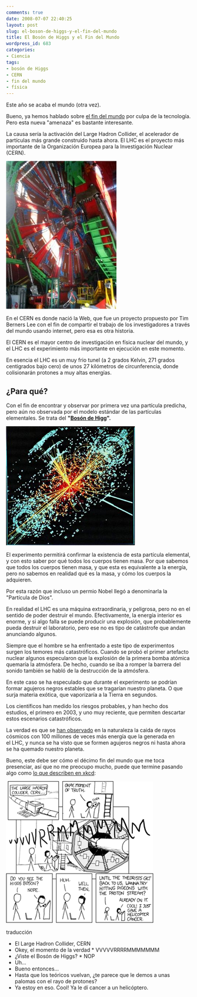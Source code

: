 ```yaml
---
comments: true
date: 2008-07-07 22:40:25
layout: post
slug: el-boson-de-higgs-y-el-fin-del-mundo
title: El Bosón de Higgs y el Fin del Mundo
wordpress_id: 683
categories:
- Ciencia
tags:
- bosón de Higgs
- CERN
- fin del mundo
- física
---
```


Este año se acaba el mundo (otra vez).

Bueno, ya hemos hablado sobre [el fin del mundo](/2006/04/las_maquinas_del_fin_del_mundo.html) por culpa de la tecnología. Pero esta nueva "amenaza" es bastante interesante.

La causa sería la activación del Large Hadron Collider, el acelerador de partículas más grande construido hasta ahora. El LHC es el proyecto más importante de la Organización Europea para la Investigación Nuclear (CERN).

![](Construction_of_LHC_at_CERN-thumb-300x400.jpg)

En el CERN es donde nació la Web, que fue un proyecto propuesto por Tim Berners Lee con el fin de compartir el trabajo de los investigadores a través del mundo usando internet, pero esa es otra historia.

El CERN es el mayor centro de investigación en física nuclear del mundo, y el LHC es el experimiento más importante en ejecución en este momento.

En esencia el LHC es un muy frio tunel (a 2 grados Kelvin, 271 grados centigrados bajo cero) de unos 27 kilómetros de circunferencia, donde colisionarán protones a muy altas energías.

## **¿Para qué?**

Con el fin de encontrar y observar por primera vez una partícula predicha, pero aún no observada por el modelo estándar de las partículas elementales. Se trata del **"[Bosón de Higg](http://es.wikipedia.org/wiki/Bos%C3%B3n_de_Higgs)".**

![](CMS_Higgs-event-thumb-350x322.jpg)

El experimento permitirá confirmar la existencia de esta partícula elemental, y con esto saber por qué todos los cuerpos tienen masa. Por que sabemos que todos los cuerpos tienen masa, y que esta es equivalente a la energía, pero no sabemos en realidad qué es la masa, y cómo los cuerpos la adquieren.

Por esta razón que incluso un permio Nobel llegó a denominarla la "Partícula de Dios".

En realidad el LHC es una máquina extraordinaria, y peligrosa, pero no en el sentido de poder destruir el mundo. Efectivamente, la energía interior es enorme, y si algo falla se puede producir una explosión, que probablemente pueda destruir el laboratorio, pero ese no es tipo de catástrofe que andan anunciando algunos.

Siempre que el hombre se ha enfrentado a este tipo de experimentos surgen los temores más catastróficos. Cuando se probó el primer artefacto nuclear algunos especularon que la explosión de la primera bomba atómica quemaría la atmósfera. De hecho, cuando se iba a romper la barrera del sonido también se habló de la destrucción de la atmósfera.

En este caso se ha especulado que durante el experimento se podrían formar agujeros negros estables que se tragarían nuestro planeta. O que surja materia exótica, que vaporizaría a la Tierra en segundos.

Los científicos han medido los riesgos probables, y han hecho dos estudios, el primero en 2003, y uno muy reciente, que permiten descartar estos escenarios catastróficos.

La verdad es que se [han observado](http://en.wikipedia.org/wiki/Ultra-high-energy_cosmic_ray) en la naturaleza la caida de rayos cósmicos con 100 millones de veces más energía que la generada en el LHC, y nunca se ha visto que se formen agujeros negros ni hasta ahora se ha quemado nuestro planeta.

Bueno, este debe ser cómo el décimo fin del mundo que me toca presenciar, así que no me preocupo mucho, puede que termine pasando algo como [lo que describen en xkcd](http://xkcd.com/401/):

![](large_hadron_collider-thumb-400x383.png)

traducción

* El Large Hadron Collider, CERN
* Okey, el momento de la verdad
* VVVVVRRRRMMMMMMM
* ¿Viste el Bosón de Higgs?
* NOP
* Uh...
* Bueno entonces...
* Hasta que los teóricos vuelvan, ¿te parece que le demos a unas palomas con el rayo de protones?
* Ya estoy en eso. Cool! Ya le dí cancer a un helicóptero.
